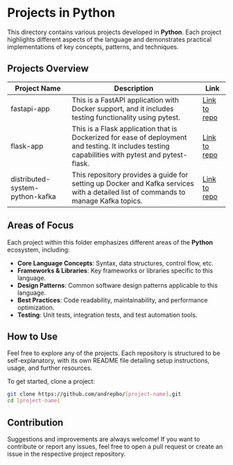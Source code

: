 # Projects in Python

This directory contains various projects developed in **Python**. Each project highlights different aspects of the language and demonstrates practical implementations of key concepts, patterns, and techniques.

## Projects Overview

| Project Name  | Description | Link |
| ------------- | ----------- | ---- |
| fastapi-app   | This is a FastAPI application with Docker support, and it includes testing functionality using pytest. | [Link to repo](https://github.com/andrepbo/fastapi-app.git) |
| flask-app     | This is a Flask application that is Dockerized for ease of deployment and testing. It includes testing capabilities with pytest and pytest-flask. | [Link to repo](https://github.com/andrepbo/flask-app.git) |
| distributed-system-python-kafka     | This repository provides a guide for setting up Docker and Kafka services with a detailed list of commands to manage Kafka topics. | [Link to repo](https://github.com/andrepbo/distributed-system-python-kafka.git) |

## Areas of Focus

Each project within this folder emphasizes different areas of the **Python** ecosystem, including:

- **Core Language Concepts**: Syntax, data structures, control flow, etc.
- **Frameworks & Libraries**: Key frameworks or libraries specific to this language.
- **Design Patterns**: Common software design patterns applicable to this language.
- **Best Practices**: Code readability, maintainability, and performance optimization.
- **Testing**: Unit tests, integration tests, and test automation tools.

## How to Use

Feel free to explore any of the projects. Each repository is structured to be self-explanatory, with its own README file detailing setup instructions, usage, and further resources.

To get started, clone a project:

```bash
git clone https://github.com/andrepbo/[project-name].git
cd [project-name]
```

## Contribution

Suggestions and improvements are always welcome! If you want to contribute or report any issues, feel free to open a pull request or create an issue in the respective project repository.
